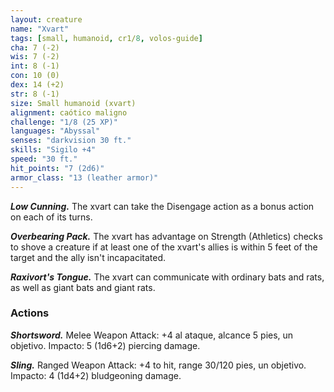 ```yaml
---
layout: creature
name: "Xvart"
tags: [small, humanoid, cr1/8, volos-guide]
cha: 7 (-2)
wis: 7 (-2)
int: 8 (-1)
con: 10 (0)
dex: 14 (+2)
str: 8 (-1)
size: Small humanoid (xvart)
alignment: caótico maligno
challenge: "1/8 (25 XP)"
languages: "Abyssal"
senses: "darkvision 30 ft."
skills: "Sigilo +4"
speed: "30 ft."
hit_points: "7 (2d6)"
armor_class: "13 (leather armor)"
---
```


***Low Cunning.*** The xvart can take the Disengage action as a bonus action on each of its turns.

***Overbearing Pack.*** The xvart has advantage on Strength (Athletics) checks to shove a creature if at least one of the xvart's allies is within 5 feet of the target and the ally isn't incapacitated.

***Raxivort's Tongue.*** The xvart can communicate with ordinary bats and rats, as well as giant bats and giant rats.

### Actions

***Shortsword.*** Melee Weapon Attack: +4 al ataque, alcance 5 pies, un objetivo. Impacto: 5 (1d6+2) piercing damage.

***Sling.*** Ranged Weapon Attack: +4 to hit, range 30/120 pies, un objetivo. Impacto: 4 (1d4+2) bludgeoning damage.